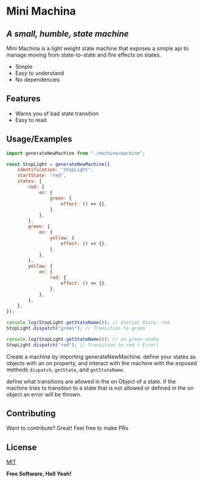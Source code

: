 # Mini Machina

## _A small, humble, state machine_

Mini Machina is a light weight state machine that exposes a simple api to
manage moving from state-to-state and fire effects on states.

-   Simple
-   Easy to understand
-   No dependencies

## Features

-   Warns you of bad state transition
-   Easy to read

## Usage/Examples

```javascript
import generateNewMachine from "./machine/machine";

const StopLight = generateNewMachine({
	identification: "StopLight",
	startState: "red",
	states: {
		red: {
			on: {
				green: {
					effect: () => {},
				},
			},
		},
		green: {
			on: {
				yellow: {
					effect: () => {},
				},
			},
		},
		yellow: {
			on: {
				red: {
					effect: () => {},
				},
			},
		},
	},
});

console.log(StopLight.getStateName()); // Initial State: red
StopLight.dispatch("green"); // Transition to green

console.log(StopLight.getStateName()); // on green state
StopLight.dispatch("red"); // Transition to red ( Error)
```

Create a machine by importing generateNewMachine. define your states as objects with an on property, and
interact with the machine with the exposed methods ```dispatch```, ```getState```, and ```getStateName```.

define what transitions are allowed in the on Object of a state. if the machine tries to transition to a state that is not allowed or defined in the on object an error will be thrown.

## Contributing

Want to contribute? Great! Feel free to make PRs

## License

[MIT](https://choosealicense.com/licenses/mit/)

**Free Software, Hell Yeah!**
